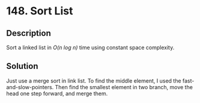# 148. Sort List

## Description

Sort a linked list in *O(n log n)* time using constant space complexity.

## Solution

Just use a merge sort in link list. To find the middle element, I used the fast-and-slow-pointers. Then find the smallest element in two branch, move the head one step forward, and merge them.

